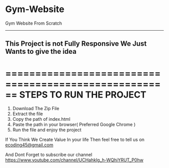 # Gym-Website
Gym Website From Scratch

-----------------------------------------------------------------------
This Project is not Fully Responsive We Just Wants to give the idea
------------------------------------------------------------------------




======================================================
STEPS TO RUN THE PROJECT
======================================================




1. Download The Zip File
2. Extract the file
3. Copy the path of index.html
4. Paste the path in your browser( Preferred Google Chrome )
5. Run the file and enjoy the project


If You Think We Create Value In your life Then feel free to tell us on ecoding45@gmail.com

And Dont Forget to subscribe our channel https://www.youtube.com/channel/UCHahklg_h-WQhiYRUT_P0hw
